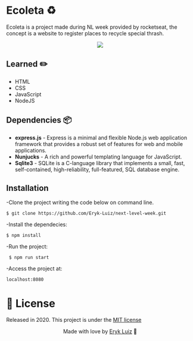 # Ecoleta :recycle:

Ecoleta is a project made during NL week provided by rocketseat, the concept is a website to register places to recycle special thrash.

<p align="center"><img src="https://s7.gifyu.com/images/ezgif-2-dbb47e70d9f3.gif"/></p>

## Learned :pencil2:

+ HTML
+ CSS
+ JavaScript
+ NodeJS

## Dependencies :package:

+ **express.js** - Express is a minimal and flexible Node.js web application framework that provides a robust set of features for web and mobile applications.
+ **Nunjucks** - A rich and powerful templating language for JavaScript.
+ **Sqlite3** - SQLite is a C-language library that implements a small, fast, self-contained, high-reliability, full-featured, SQL database engine.

## Installation

-Clone the project writing the code below on command line.

`
$ git clone https://github.com/Eryk-Luiz/next-level-week.git
`

-Install the dependecies:

`
$ npm install
`

-Run the project:

` $ npm run start`


-Access the project at:

`
localhost:8080
`

# :closed_book: License

Released in 2020.
This project is under the [MIT license](https://github.com/Eryk-Luiz/next-level-week/blob/master/LICENSE)

<p align="center"> Made with love by <a href="https://github.com/Eryk-Luiz">Eryk Luiz</a> 🚀</p>

